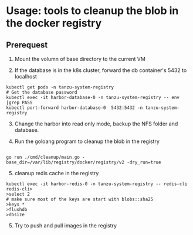 
# Usage: tools to cleanup the blob in the docker registry

## Prerequest

1. Mount the volumn of base directory to the current VM

2. If the database is in the k8s cluster, forward the db container's 5432 to localhost
```
kubectl get pods -n tanzu-system-registry
# Get the database password
kubectl exec -it harbor-database-0 -n tanzu-system-registry -- env |grep PASS
kubectl port-forward harbor-database-0  5432:5432 -n tanzu-system-registry
```

3. Change the harbor into read only mode, backup the NFS folder and database.

4. Run the goloang program to cleanup the blob in the registry
```

go run ./cmd/cleanup/main.go -base_dir=/var/lib/registry/docker/registry/v2 -dry_run=true

```

5. cleanup redis cache in the registry

```
kubectl exec -it harbor-redis-0 -n tanzu-system-registry -- redis-cli
redis-cli>
>select 2
# make sure most of the keys are start with blobs::sha25
>keys *
>flushdb
>dbsize
```
5. Try to push and pull images in the registry
